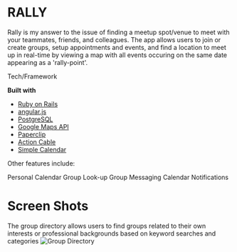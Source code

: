# RALLY

Rally is my answer to the issue of finding a meetup spot/venue to meet with your teammates, friends, and colleagues. The app allows users to join or create groups, setup appointments and events, and find a location to meet up in real-time by viewing a map with all events occuring on the same date appearing as a 'rally-point'.

Tech/Framework

**Built with**
  * [Ruby on Rails](http://rubyonrails.org/)
  * [angular.js](https://angularjs.org/)
  * [PostgreSQL](https://www.postgresql.org/)
  * [Google Maps API](https://developers.google.com/maps/)
  * [Paperclip](https://github.com/thoughtbot/paperclip)
  * [Action Cable](http://edgeguides.rubyonrails.org/action_cable_overview.html)
  * [Simple Calendar](https://github.com/excid3/simple_calendar)

Other features include:

Personal Calendar
Group Look-up
Group Messaging
Calendar Notifications

# Screen Shots

The group directory allows users to find groups related to their own interests or professional backgrounds based on keyword searches and categories
![Group Directory](/assets/images/group_directory.png?raw=true "")
